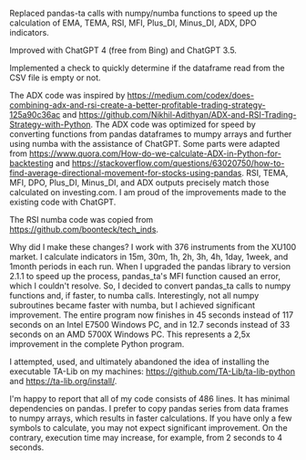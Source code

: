 Replaced pandas-ta calls with numpy/numba functions to speed up the calculation of EMA, TEMA, RSI, MFI, Plus_DI, Minus_DI, ADX, DPO indicators.

Improved with ChatGPT 4 (free from Bing) and ChatGPT 3.5.

Implemented a check to quickly determine if the dataframe read from the CSV file is empty or not.

The ADX code was inspired by https://medium.com/codex/does-combining-adx-and-rsi-create-a-better-profitable-trading-strategy-125a90c36ac and https://github.com/Nikhil-Adithyan/ADX-and-RSI-Trading-Strategy-with-Python. The ADX code was optimized for speed by converting functions from pandas dataframes to mumpy arrays and further using numba with the assistance of ChatGPT. Some parts were adapted from https://www.quora.com/How-do-we-calculate-ADX-in-Python-for-backtesting and https://stackoverflow.com/questions/63020750/how-to-find-average-directional-movement-for-stocks-using-pandas. RSI, TEMA, MFI, DPO, Plus_DI, Minus_DI, and ADX outputs precisely match those calculated on investing.com. I am proud of the improvements made to the existing code with ChatGPT.

The RSI numba code was copied from https://github.com/boonteck/tech_inds.

Why did I make these changes? I work with 376 instruments from the XU100 market. I calculate indicators in 15m, 30m, 1h, 2h, 3h, 4h, 1day, 1week, and 1month periods in each run. When I upgraded the pandas library to version 2.1.1 to speed up the process, pandas_ta's MFI function caused an error, which I couldn't resolve. So, I decided to convert pandas_ta calls to numpy functions and, if faster, to numba calls. Interestingly, not all numpy subroutines became faster with numba, but I achieved significant improvement. The entire program now finishes in 45 seconds instead of 117 seconds on an Intel E7500 Windows PC, and in 12.7 seconds instead of 33 seconds on an AMD 5700X Windows PC. This represents a 2,5x improvement in the complete Python program.

I attempted, used, and ultimately abandoned the idea of installing the executable TA-Lib on my machines: https://github.com/TA-Lib/ta-lib-python and https://ta-lib.org/install/.

I'm happy to report that all of my code consists of 486 lines. It has minimal dependencies on pandas. I prefer to copy pandas series from data frames to numpy arrays, which results in faster calculations. If you have only a few symbols to calculate, you may not expect significant improvement. On the contrary, execution time may increase, for example, from 2 seconds to 4 seconds.
